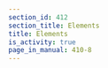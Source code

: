 ```yaml
---
section_id: 412
section_title: Elements
title: Elements
is_activity: true
page_in_manual: 410-8
---
```


